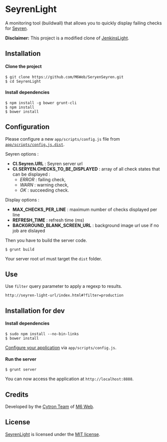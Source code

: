 # SeyrenLight

A monitoring tool (buildwall) that allows you to quickly display failing checks for [Seyren](https://github.com/scobal/seyren).

**Disclaimer:** This project is a modified clone of [JenkinsLight](https://github.com/M6Web/JenkinsLight).

## Installation

#### Clone the project

```
$ git clone https://github.com/M6Web/SeryenSeyren.git
$ cd SeyrenLight
```

#### Install dependencies

```
$ npm install -g bower grunt-cli
$ npm install
$ bower install
```

## Configuration

Please configure a new `app/scripts/config.js` file from [`app/scripts/config.js.dist`](app/scripts/config.js.dist).

Seyren options :

* **CI.Seyren.URL** : Seyren server url
* **CI.SERYEN.CHECKS_TO_BE_DISPLAYED** : array of all check states that can be displayed :
  * *ERROR* : failing check,
  * *WARN* : warning check,
  * *OK* : succeeding check.

Display options :

* **MAX_CHECKS_PER_LINE** : maximum number of checks displayed per line
* **REFRESH_TIME** : refresh time (ms)
* **BACKGROUND_BLANK_SCREEN_URL** : background image url use if no job are dislayed

Then you have to build the server code.

```shell
$ grunt build
```

Your server root url must target the `dist` folder.

## Use

Use `filter` query parameter to apply a regexp to results.

```
http://seyren-light-url/index.html#?filter=production
```

## Installation for dev

#### Install dependencies

```
$ sudo npm install --no-bin-links
$ bower install
```

[Configure your application](#configuration) via `app/scripts/config.js`.

#### Run the server

```
$ grunt server
```

You can now access the application at `http://localhost:8888`.

## Credits

Developed by the [Cytron Team](http://cytron.fr/) of [M6 Web](http://tech.m6web.fr/).

## License

[SeyrenLight](https://github.com/M6Web/SeyrenLight) is licensed under the [MIT license](LICENSE).
